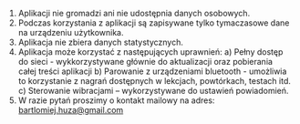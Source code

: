 1. Aplikacji nie gromadzi ani nie udostępnia danych osobowych.
2. Podczas korzystania z aplikacji są zapisywane tylko tymaczasowe dane na urządzeniu użytkownika.
3. Aplikacja nie zbiera danych statystycznych.
4. Aplikacja może korzystać z następujących uprawnień:
  a) Pełny dostęp do sieci - wykkorzystywane głównie do aktualizacji oraz pobierania całej treści aplikacji
  b) Parowanie z urządzeniami bluetooth - umożliwia to korzystanie z nagrań dostępnych w lekcjach, powtórkach, testach itd.
  c) Sterowanie wibracjami – wykorzystywane do ustawień powiadomień.
5. W razie pytań proszimy o kontakt mailowy na adres: bartlomiej.huza@gmail.com

